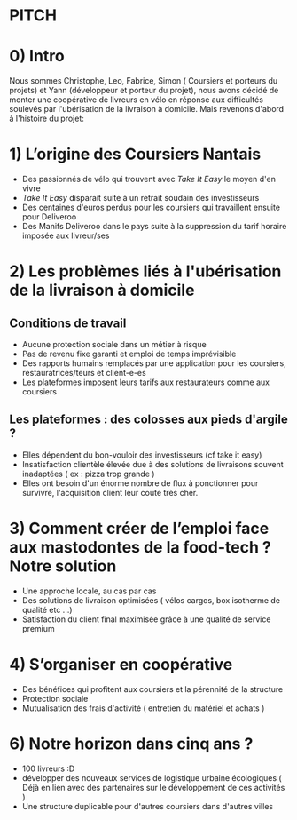 # PITCH

# 0) Intro

Nous sommes Christophe, Leo, Fabrice, Simon ( Coursiers et porteurs du projets) et Yann (développeur et porteur du projet), nous avons décidé de monter une coopérative de livreurs en vélo en réponse aux difficultés soulevés par l'ubérisation de la livraison à domicile. Mais revenons d'abord à l'histoire du projet:

# 1) L’origine des Coursiers Nantais

- Des passionnés de vélo qui trouvent avec *Take It Easy* le moyen d'en vivre
- *Take It Easy* disparait suite à un retrait soudain des investisseurs
- Des centaines d'euros perdus pour les coursiers qui travaillent ensuite pour Deliveroo
- Des Manifs Deliveroo dans le pays suite à la suppression du tarif horaire imposée aux livreur/ses

# 2) Les problèmes liés à l'ubérisation de la livraison à domicile

## Conditions de travail
- Aucune protection sociale dans un métier à risque
- Pas de revenu fixe garanti et emploi de temps imprévisible
- Des rapports humains remplacés par une application pour les coursiers, restauratrices/teurs et client-e-es
- Les plateformes imposent leurs tarifs aux restaurateurs comme aux coursiers

## Les plateformes : des colosses aux pieds d'argile ?

- Elles dépendent du bon-vouloir des investisseurs (cf take it easy)
- Insatisfaction clientèle élevée due à des solutions de livraisons souvent inadaptées ( ex : pizza trop grande )
- Elles ont besoin d'un énorme nombre de flux à ponctionner pour survivre, l'acquisition client leur coute très cher.

# 3) Comment créer de l’emploi face aux mastodontes de la food-tech ? Notre solution

- Une approche locale, au cas par cas
- Des solutions de livraison optimisées ( vélos cargos, box isotherme de qualité etc ...)
- Satisfaction du client final maximisée grâce à une qualité de service premium

# 4) S’organiser en coopérative

- Des bénéfices qui profitent aux coursiers et la pérennité de la structure
- Protection sociale
- Mutualisation des frais d'activité ( entretien du matériel et achats )

# 6) Notre horizon dans cinq ans ?

- 100 livreurs :D
- développer des nouveaux services de logistique urbaine écologiques ( Déjà en lien avec des partenaires sur le développement de ces activités )
- Une structure duplicable pour d'autres coursiers dans d'autres villes
